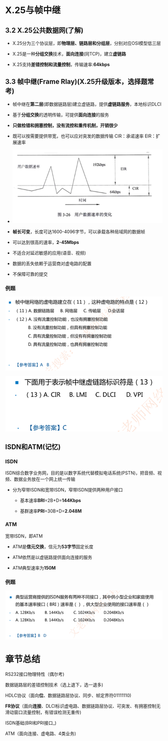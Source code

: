 # X.25与帧中继

## 3.2 X.25公共数据网(了解)

- X.25分为三个协议层，即**物理层、链路层和分组层**，分别对应OSI模型低三层

- X.25是一种**分组交换**技术，**面向连接**(同TCP)，建立**虚链路**

- X.25支持**差错控制和流量控制**，传输速率:**64kbps**

## 3.3 帧中继(Frame Rlay)(X.25升级版本，选择题常考)

- 帧中继在**第二层**(即数据链路层)建立虚链路，提供**虚链路服务**，本地标识DLCI

- 基于**分组交换**的透明传输，可提供**面向连接**的服务

- **只做检错和拥塞控制，没有流控和重传机制，开销很少**

- 既可以按需要提供带宽，也可以应对突发的数据传输   CIR：承诺速率          EIR：扩展速率
- ![image-20230223212018397](./assets/image-20230223212018397.png)

- **帧长可变**，长度可达1600-4096字节，可以承载各种局域网的数据帧

- 可以达到很高的速率，**2-45Mbps**

- 不适合对延迟敏感的应用(语音、视频)

- 数据的丢失依赖于运营商对虚电路的配置

- 不保障可靠的提交

### 例题

![image-20230223212438258](./assets/image-20230223212438258.png)



![image-20230223212454066](./assets/image-20230223212454066.png)

## ISDN和ATM(记忆)

### ISDN

ISDN综合数字业务网，目的是以数字系统代替模拟电话系统(PSTN)，把音频、视频、数据业务放在一个网上统一传输

- 分为窄带ISDN和宽带ISDN，窄带ISDN提供两种用户接口

  - 基本速率**BRI**=2B+D=**144Kbps**

  - 基群速率**PRI**=30B+D=**2.048M**

### ATM

宽带ISDN，即ATM

- ATM是**信元交换**，信元为**53字节**固定长度

- ATM依然是以虚链路提供面向连接的服务

- ATM典型速率为**150M**

### 例题

![image-20230223213014783](./assets/image-20230223213014783.png)

# 章节总结

RS232接口物理特性（偶尔考)

数据链路层的差错控制技术（选上退下，选一退多)

HDLC协议（面向**位**、数据链路层协议、同步、帧定界符01111110)

**FR协议**（面向**连接**、DLCI标识虚电路、数据链路层协议、可突发、有拥塞控制无滑动窗口流量控制，有错误检测无重传)

ISDN基础(BRI和PRI接口_)

ATM（面向连接、虚电路、4类业务)